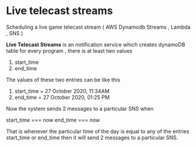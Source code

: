 # Live telecast streams
Scheduling a live game telecast stream ( AWS Dynamodb Streams , Lambda , SNS )

**Live Telecast Streams** is an notification service which creates dynamoDB table for every program , there is at least two values

1. start_time
2. end_time

The values of these two entries can be like this

1. start_time = 27 October 2020, 11:34AM
2. end_time = 27 October 2020, 01:25 PM

Now the system sends 2 messages to a particular SNS when

start_time === now
end_time === now

That is whenever the particular time of the day is equal to any of the entries start_time or end_time then it will send 2 messages to a particular SNS.
